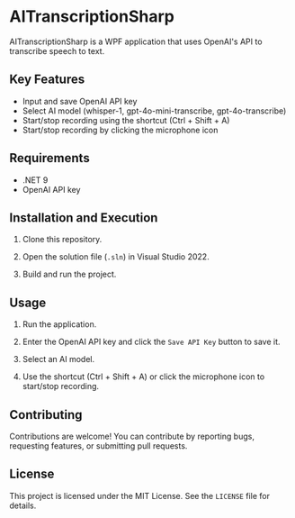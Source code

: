 # AITranscriptionSharp

AITranscriptionSharp is a WPF application that uses OpenAI's API to transcribe speech to text.

## Key Features

- Input and save OpenAI API key
- Select AI model (whisper-1, gpt-4o-mini-transcribe, gpt-4o-transcribe)
- Start/stop recording using the shortcut (Ctrl + Shift + A)
- Start/stop recording by clicking the microphone icon

## Requirements

- .NET 9
- OpenAI API key

## Installation and Execution

1. Clone this repository.

2. Open the solution file (`.sln`) in Visual Studio 2022.

3. Build and run the project.

## Usage

1. Run the application.

2. Enter the OpenAI API key and click the `Save API Key` button to save it.

3. Select an AI model.

4. Use the shortcut (Ctrl + Shift + A) or click the microphone icon to start/stop recording.

## Contributing

Contributions are welcome! You can contribute by reporting bugs, requesting features, or submitting pull requests.

## License

This project is licensed under the MIT License. See the `LICENSE` file for details.
